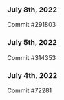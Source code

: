 ### July 8th, 2022

Commit #291803

### July 5th, 2022

Commit #314353


### July 4th, 2022

Commit #72281
